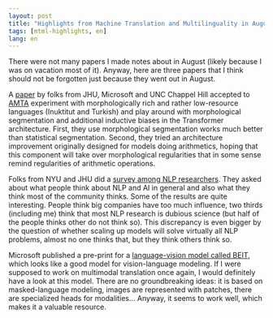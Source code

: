 ```yaml
---
layout: post
title: "Highlights from Machine Translation and Multilinguality in August 2022"
tags: [mtml-highlights, en]
lang: en
---
```


There were not many papers I made notes about in August (likely because I was
on vacation most of it). Anyway, here are three papers that I think should not
be forgotten just because they went out in August.

A [paper](https://arxiv.org/abs/2208.06061) by folks from JHU, Microsoft and
UNC Chappel Hill accepted to [AMTA](https://2022.amta.org) experiment with
morphologically rich and rather low-resource languages (Inuktitut and Turkish)
and play around with morphological segmentation and additional inductive biases
in the Transformer architecture. First, they use morphological segmentation
works much better than statistical segmentation. Second, they tried an
architecture improvement originally designed for models doing arithmetics,
hoping that this component will take over morphological regularities that in
some sense remind regularities of arithmetic operations.

Folks from NYU and JHU did a [survey among NLP
researchers](https://arxiv.org/abs/2208.12852). They asked about what people
think about NLP and AI in general and also what they think most of the
community thinks.  Some of the results are quite interesting. People think big
companies have too much influence, two thirds (including me) think that most
NLP research is dubious science (but half of the people thinks other do not
think so). This discrepancy is even bigger by the question of whether scaling
up models will solve virtually all NLP problems, almost no one thinks that, but
they think others think so.

Microsoft published a pre-print for a [language-vision model called
BEIT](https://arxiv.org/abs/2208.10442), which looks like a good model for
vision-language modeling. If I were supposed to work on multimodal translation
once again, I would definitely have a look at this model. There are no
groundbreaking ideas: it is based on masked-language modeling, images are
represented with patches, there are specialized heads for modalities... Anyway,
it seems to work well, which makes it a valuable resource.
